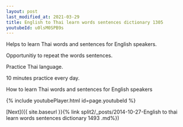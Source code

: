 ```yaml
---
layout: post
last_modified_at: 2021-03-29
title: English to Thai learn words sentences dictionary 1305 
youtubeId: u0lsM0SPB9s
---
```

 
 
Helps to learn Thai words and sentences for English speakers.

Opportunitiy to repeat the words sentences. 

Practice Thai language. 
 
10 minutes practice every day. 
 
How to learn Thai words and sentences for English speakers 
 
{% include youtubePlayer.html id=page.youtubeId %}
 
 
[Next]({{ site.baseurl }}{% link  split2/_posts/2014-10-27-English to thai learn words sentences dictionary 1493 .md%})
 
